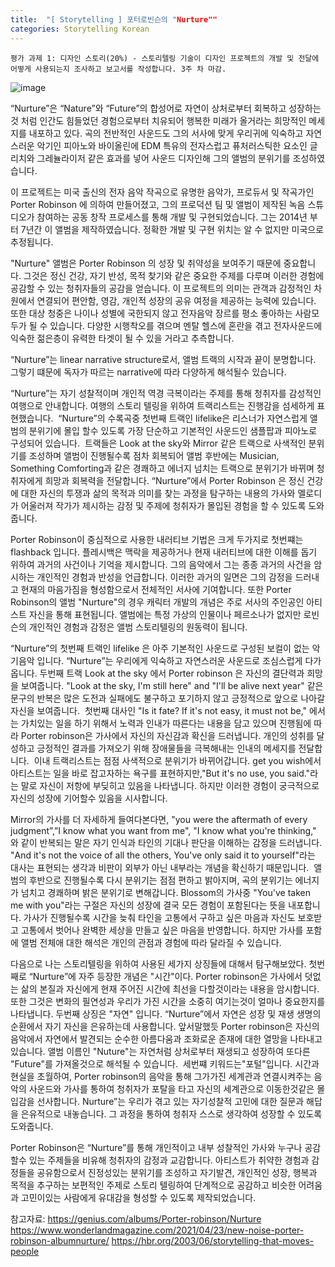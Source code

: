```yaml
---
title:  "[ Storytelling ] 포터로빈슨의 "Nurture""
categories: Storytelling Korean
---
```


`평가 과제 1: 디자인 스토리(20%) - 스토리텔링 기술이 디자인 프로젝트의 개발 및 전달에 어떻게 사용되는지 조사하고 보고서를 작성합니다. 3주 차 마감.`

![image](https://i0.wp.com/thegroovecartel.com/wp-content/uploads/2021/04/rsz_porter_robinson_nurture.jpg?fit=1512%2C1121&ssl=1)

“Nurture”은 “Nature”와 “Future”의 합성어로 자연이 상처로부터 회복하고 성장하는 것 처럼 인간도 힘들었던 경험으로부터 치유되어 행복한 미래가 올거라는 희망적인 메세지를 내포하고 있다. 곡의 전반적인 사운드도 그의 서사에 맞게 우리귀에 익숙하고 자연스러운 악기인 피아노와 바이올린에 EDM 특유의 전자스럽고 퓨처러스틱한 요소인 글리치와 그레뉼라이저 같은 효과를 넣어 사운드 디자인해 그의 앨범의 분위기를 조성하였습니다.   

이 프로젝트는 미국 출신의 전자 음악 작곡으로 유명한 음악가, 프로듀서 및 작곡가인 Porter Robinson 에 의하여 만들어졌고, 그의 프로덕션 팀 및 앨범이 제작된 녹음 스튜디오가 참여하는 공동 창작 프로세스를 통해 개발 및 구현되었습니다. 그는 2014년 부터 7년간 이 앨범을 제작하였습니다. 정확한 개발 및 구현 위치는 알 수 없지만 미국으로 추정됩니다.  

"Nurture" 앨범은 Porter Robinson 의 성장 및 취약성을 보여주기 때문에 중요합니다. 그것은 정신 건강, 자기 반성, 목적 찾기와 같은 중요한 주제를 다루며 이러한 경험에 공감할 수 있는 청취자들의 공감을 얻습니다. 이 프로젝트의 의미는 관객과 감정적인 차원에서 연결되어 편안함, 영감, 개인적 성장의 공유 여정을 제공하는 능력에 있습니다. 또한 대상 청중은 나이나 성별에 국한되지 않고 전자음악 장르를 평소 좋아하는 사람모두가 될 수 있습니다. 다양한 시행착오를 겪으며 멘탈 헬스에 혼란을 겪고 전자사운드에 익숙한 젊은층이 유력한 타겟이 될 수 있을 거라고 추측합니다.

“Nurture”는 linear narrative structure로서, 앨범 트랙의 시작과 끝이 분명합니다. 그렇기 떄문에 독자가 따르는 narrative에 따라 다양하게 해석될수 있습니다. ﻿  

“Nurture”는 자기 성찰적이며 개인적 역경 극복이라는 주제를 통해 청취자를 감성적인 여행으로 안내합니다. 여행의 스토리 텔링을 위하여 트랙리스트는 진행감을 섬세하게 표현했습니다. ﻿ 
“Nurture”의 수록곡중 첫번째 트랙인 lifelike은 리스너가 자연스럽게 앨범의 분위기에 몰입 할수 있도록 가장 단순하고 기본적인 사운드인 샘플팝과 피아노로 구성되어 있습니다. ﻿ 
트랙들은 Look at the sky와 Mirror 같은 트랙으로 사색적인 분위기를 조성하며 앨범이 진행될수록 점차 회복되어 앨범 후반에는 Musician, Something Comforting과 같은 경쾌하고 에너지 넘치는 트랙으로 분위기가 바뀌며 청취자에게 희망과 회복력을 전달합니다. “Nurture”에서 Porter Robinson 은 정신 건강에 대한 자신의 투쟁과 삶의 목적과 의미를 찾는 과정을 탐구하는 내용의 가사와 멜로디가 어울러져 작가가 제시하는 감정 및 주제에 청취자가 몰입된 경험을 할 수 있도록 도와줍니다.   

Porter Robinson이 중심적으로 사용한 내러티브 기법은 크게 두가지로 첫번쨰는 flashback 입니다. 플레시백은 맥락을 제공하거나 현재 내러티브에 대한 이해를 돕기 위하여 과거의 사건이나 기억을 제시합니다. 그의 음악에서 그는 종종 과거의 사건을 암시하는 개인적인 경험과 반성을 언급합니다. 이러한 과거의 일면은 그의 감정을 드러내고 현재의 마음가짐을 형성함으로서 전체적인 서사에 기여합니다. 또한 Porter Robinson의 앨범 "Nurture"의 경우 캐릭터 개발의 개념은 주로 서사의 주인공인 아티스트 자신을 통해 표현됩니다. 앨범에는 특정 가상의 인물이나 페르소나가 없지만 로빈슨의 개인적인 경험과 감정은 앨범 스토리텔링의 원동력이 됩니다.  

“Nurture”의 첫번째 트랙인 lifelike 은 아주 기본적인 사운드로 구성된 보컬이 없는 악기음악 입니다. “Nurture”는 우리에게 익숙하고 자연스러운 사운드로 조심스럽게 다가옵니다. 두번째 트랙 Look at the sky 에서 Porter robinson 은 자신의 결단력과 희망을 보여줍니다. "Look at the sky, I'm still here" and "I'll be alive next year" 같은 문구의 반복은 많은 도전과 실패에도 불구하고 포기하지 않고 긍정적으로 앞으로 나아갈 자신을 보여줍니다. ﻿ 첫번째 대사인 "Is it fate? If it's not easy, it must not be," 에서는 가치있는 일을 하기 위해서 노력과 인내가 따른다는 내용을 담고 있으며 진행됨에 따라 Porter robinson은 가사에서 자신의 자신감과 확신을 드러냅니다. 개인의 성취를 달성하고 긍정적인 결과를 가져오기 위해 장애물들을 극복해내는 인내의 메세지를 전달합니다. ﻿ 이내 트랙리스트는 점점 사색적으로 분위기가 바뀌어갑니다. get you wish에서 아티스트는 일을 바로 잡고자하는 욕구를 표현하지만,"But it's no use, you said."라는 말로 자신이 저항에 부딪히고 있음을 나타냅니다. 하지만 이러한 경험이 궁극적으로 자신의 성장에 기어할수 있음을 시사합니다. ﻿  

Mirror의 가사를 더 자세하게 들여다본다면, "you were the aftermath of every judgment”,”I know what you want from me", "I know what you're thinking," 와 같이 반복되는 말은 자기 인식과 타인의 기대나 판단을 이해하는 감정을 드러냅니다. "And it's not the voice of all the others, You've only said it to yourself"라는 대사는 표현되는 생각과 비판이 외부가 아닌 내부라는 개념을 확신하기 때문입니다. ﻿ 앨범의 후반으로 진행될수록 다시 분위기는 점점 편하고 밝아지며, 곡의 분위기는 에너지가 넘치고 경쾌하며 밝은 분위기로 변해갑니다. Blossom의 가사중 "You've taken me with you"라는 구절은 자신의 성장에 결국 모든 경험이 포함된다는 뜻을 내포합니다. 가사가 진행될수록 시간을 늦춰 타인을 고통에서 구하고 싶은 마음과 자신도 보호받고 고통에서 벗어나 완벽한 세상을 만들고 싶은 마음을 반영합니다. ﻿하지만 가사를 포함에 앨범 전체애 대한 해석은 개인의 관점과 경험에 따라 달라질 수 있습니다.   

다음으로 나는 스토리텔링을 위하여 사용된 세가지 상징들에 대해서 탐구해보았다. 첫번째로 “Nurture”에 자주 등장한 개념은 "시간"이다. Porter robinson은 가사에서 덧없는 삶의 본질과 자신에게 현재 주어진 시간에 최선을 다할것이라는 내용을 암시합니다. 또한 그것은 변화의 필연성과 우리가 가진 시간을 소중히 여기는것이 얼마나 중요한지를 나타냅니다. ﻿두번째 상징은 "자연" 입니다. “Nurture”에서 자연은 성장 및 재생 생명의 순환에서 자기 자신을 은유하는데 사용합니다. 앞서말했듯 Porter robinson은 자신의 음악에서 자연에서 발견되는 순수한 아름다움과 조화로운 존재에 대한 열망을 나타내고 있습니다. 앨범 이름인 "Nuture"는 자연처럼 상처로부터 재생되고 성장하여 또다른 "Future"를 가져올것으로 해석될 수 있습니다. ﻿ 세번쨰 키워드는"포털"입니다. 시간과 현실을 초월하여, Porter robinson의 음악을 통해 그가가진 세계관과 연결시켜주는 음악의 사운드와 가사를 통하여 청취자가 포탈을 타고 자신의 세계관으로 이동한것같은 몰입감을 선사합니다.﻿ Nurture”는 우리가 겪고 있는 자기성찰적 고민에 대한 질문과 해답을 은유적으로 내놓습니다. 그 과정을 통하여 청취자 스스로 생각하여 성장할 수 있도록 도와줍니다.  

Porter Robinson은 “Nurture”를 통해 개인적이고 내부 성찰적인 가사와 누구나 공감할수 있는 주제들을 비유해 청취자의 감정과 교감합니다. 아티스트가 취약한 경험과 감정들을 공유함으로서 진정성있는 분위기를 조성하고 자기발견, 개인적인 성장, 행복과 목적을 추구하는 보편적인 주제로 스토리 텔링하여 단계적으로 공감하고 비슷한 어려움과 고민이있는 사람에게 유대감을 형성할 수 있도록 제작되었습니다.

참고자료:
https://genius.com/albums/Porter-robinson/Nurture
https://www.wonderlandmagazine.com/2021/04/23/new-noise-porter-robinson-albumnurture/
https://hbr.org/2003/06/storytelling-that-moves-people
